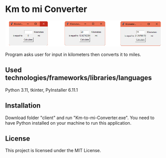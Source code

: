 # Km to mi Converter

<img src='./screenshots/screenshot.png' width='900'>

Program asks user for input in kilometers then converts it to miles.
## Used technologies/frameworks/libraries/languages
Python 3.11, tkinter, PyInstaller 6.11.1
## Installation
Download folder "client" and run "Km-to-mi-Converter.exe". You need to have Python installed on your machine to run this application.
## License
This project is licensed under the MIT License.
